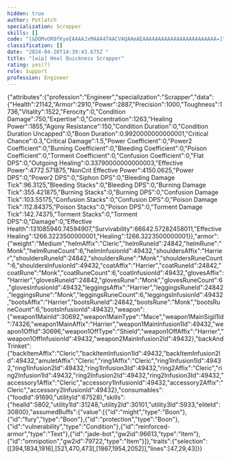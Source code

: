 ```yaml
---
hidden: true
author: Potlatch
specialization: Scrapper
skills: []
code: "[&DQMvOR0fKyeEAAAAJxMAAA4TAACVAQAAmAEAAAAAAAAAAAAAAAAAAAAAAAA=]"
classification: []
date: "2024-04-20T14:39:43.675Z "
title: "[wip] Heal Quickness Scrapper"
rating: yes(?)
role: Support
profession: Engineer
---
```

{"attributes":{"profession":"Engineer","specialization":"Scrapper","data":{"Health":21142,"Armor":2910,"Power":2887,"Precision":1000,"Toughness":1736,"Vitality":1522,"Ferocity":0,"Condition Damage":750,"Expertise":0,"Concentration":1263,"Healing Power":1855,"Agony Resistance":150,"Condition Duration":0,"Condition Duration Uncapped":0,"Boon Duration":0.9920000000000001,"Critical Chance":0.3,"Critical Damage":1.5,"Power Coefficient":0,"Power2 Coefficient":0,"Burning Coefficient":0,"Bleeding Coefficient":0,"Poison Coefficient":0,"Torment Coefficient":0,"Confusion Coefficient":0,"Flat DPS":0,"Outgoing Healing":0.33790000000000003,"Effective Power":4772.571875,"NonCrit Effective Power":4150.0625,"Power DPS":0,"Power2 DPS":0,"Siphon DPS":0,"Bleeding Damage Tick":96.3125,"Bleeding Stacks":0,"Bleeding DPS":0,"Burning Damage Tick":355.421875,"Burning Stacks":0,"Burning DPS":0,"Confusion Damage Tick":103.55175,"Confusion Stacks":0,"Confusion DPS":0,"Poison Damage Tick":112.84375,"Poison Stacks":0,"Poison DPS":0,"Torment Damage Tick":142.74375,"Torment Stacks":0,"Torment DPS":0,"Damage":0,"Effective Health":131085940.74594907,"Survivability":66642.57282458011,"Effective Healing":1266.3223500000001,"Healing":1266.3223500000001}},"armor":{"weight":"Medium","helmAffix":"Cleric","helmRuneId":24842,"helmRune":"Monk","helmRuneCount":6,"helmInfusionId":49432,"shouldersAffix":"Harrier","shouldersRuneId":24842,"shouldersRune":"Monk","shouldersRuneCount":6,"shouldersInfusionId":49432,"coatAffix":"Harrier","coatRuneId":24842,"coatRune":"Monk","coatRuneCount":6,"coatInfusionId":49432,"glovesAffix":"Harrier","glovesRuneId":24842,"glovesRune":"Monk","glovesRuneCount":6,"glovesInfusionId":49432,"leggingsAffix":"Harrier","leggingsRuneId":24842,"leggingsRune":"Monk","leggingsRuneCount":6,"leggingsInfusionId":49432,"bootsAffix":"Harrier","bootsRuneId":24842,"bootsRune":"Monk","bootsRuneCount":6,"bootsInfusionId":49432},"weapon":{"weapon1MainId":30692,"weapon1MainType":"Mace","weapon1MainSigil1Id":74326,"weapon1MainAffix":"Harrier","weapon1MainInfusion1Id":49432,"weapon1OffId":30696,"weapon1OffType":"Shield","weapon1OffAffix":"Harrier","weapon1OffInfusionId":49432,"weapon2MainInfusion2Id":49432},"backAndTrinket":{"backItemAffix":"Cleric","backItemInfusion1Id":49432,"backItemInfusion2Id":49432,"amuletAffix":"Cleric","ring1Affix":"Cleric","ring1Infusion1Id":49432,"ring1Infusion2Id":49432,"ring1Infusion3Id":49432,"ring2Affix":"Cleric","ring2Infusion1Id":49432,"ring2Infusion2Id":49432,"ring2Infusion3Id":49432,"accessory1Affix":"Cleric","accessory1InfusionId":49432,"accessory2Affix":"Cleric","accessory2InfusionId":49432},"consumables":{"foodId":91690,"utilityId":67528},"skills":{"healId":5802,"utility1Id":31248,"utility2Id":30101,"utility3Id":5933,"eliteId":30800},"assumedBuffs":{"value":[{"id":"might","type":"Boon"},{"id":"fury","type":"Boon"},{"id":"protection","type":"Boon"},{"id":"vulnerability","type":"Condition"},{"id":"reinforced-armor","type":"Text"},{"id":"jade-bot","gw2id":96613,"type":"Item"},{"id":"omnipotion","gw2id":79722,"type":"Item"}]},"traits":{"selection":[[394,1834,1916],[521,470,473],[1867,1954,2052]],"lines":[47,29,43]}}